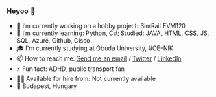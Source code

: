 ### Heyoo 👋

- 🔭 I’m currently working on a hobby project: SimRail EVM120
- 🌱 I’m currently learning: Python, C#; Studied: JAVA, HTML, CSS, JS, SQL, Azure, Github, Cisco.
- 🎓 I'm currently studying at Obuda University, #OE-NIK
- 📫 How to reach me: [Send me an email](mailto:vsumpi.szemelyes@gmail.com) / [Twitter](https://twitter.com/vsumpi) / [LinkedIn](https://www.linkedin.com/in/vsumpi/)
- ⚡ Fun fact: ADHD, public transport fan
- 🧑‍💼 Available for hire from: Not currently available
- 📍 Budapest, Hungary
